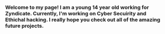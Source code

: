 ### Welcome to my page! I am a young 14 year old working for Zyndicate. Currently, I'm working on Cyber Secuirity and Ethichal hacking. I really hope you check out all of the amazing future projects. 

<!--
**GiacominH/GiacominH** is a ✨ _special_ ✨ repository because its `README.md` (this file) appears on your GitHub profile.

Here are some ideas to get you started:

- 🔭 I’m currently working on ...
- 🌱 I’m currently learning ...
- 👯 I’m looking to collaborate on ...
- 🤔 I’m looking for help with ...
- 💬 Ask me about ...
- 📫 How to reach me: ...
- 😄 Pronouns: ...
- ⚡ Fun fact: ...
-->
